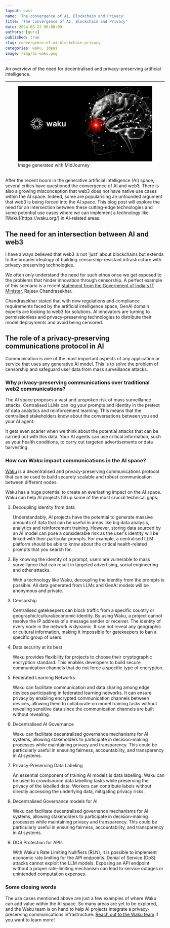 ```yaml
---
layout: post
name: 'The convergence of AI, Blockchain and Privacy'
title: 'The convergence of AI, Blockchain and Privacy'
date: 2024-03-22 00:00:00
authors: [guru]
published: true
slug: convergence-of-ai-blockchain-privacy
categories: waku, ideas
image: /img/ai-waku.png
---
```


An overview of the need for decentralised and privacy-preserving artificial intelligence.

<!--truncate-->

---

<figure>
    <img src="/img/ai-waku.png"
         alt="header-image" />
    <figcaption>Image generated with MidJourney</figcaption>
</figure>

<br />
After the recent boom in the generative artificial intelligence (AI) space, several critics have questioned the convergence of AI and web3. There is also a growing misconception that web3 does not have native use cases within the AI space. Indeed, some are popularising an unfounded argument that web3 is being forced into the AI space. This blog post will explore the need for an intersection between these cutting-edge technologies and some potential use cases where we can implement a technology like [Waku](https://waku.org/) in AI-related areas.


## The need for an intersection between AI and web3

I have always believed that web3 is not 'just' about blockchains but extends to the broader idealogy of building censorship-resistant infrastructure with privacy-preserving technologies.

We often only understand the need for such ethos once we get exposed to the problems that hinder innovation through censorship. A perfect example of this scenario is a recent [statement from the Government of India's IT Minister](https://timesofindia.indiatimes.com/gadgets-news/government-to-tech-companies-take-permission-before-launching-ai-models-in-india/articleshow/108167769.cms), Rajeev Chandrasekhar.

Chandrasekhar stated that with new regulations and compliance requirements faced by the artificial intelligence space, GenAI domain experts are looking to web3 for solutions. AI innovators are turning to permissionless and privacy-preserving technologies to distribute their model deployments and avoid being censored.


## The role of a privacy-preserving communications protocol in AI

Communication is one of the most important aspects of any application or service that uses any generative AI model. This is to solve the problem of censorship and safeguard user data from mass surveillance attacks.


### **Why privacy-preserving communications over traditional web2 communications?**

The AI space proposes a vast and unspoken risk of mass surveillance attacks. Centralised LLMs can log your prompts and identity in the pretext of data analytics and reinforcement learning. This means that the centralised stakeholders know about the conversations between you and your AI agent.

It gets even scarier when we think about the potential attacks that can be carried out with this data. Your AI agents can use critical information, such as your health conditions, to carry out targeted advertisements or data harvesting.


### **How can Waku impact communications in the AI space?**

[Waku](https://waku.org/) is a decentralised and privacy-preserving communications protocol that can be used to build securely scalable and robust communication between different nodes.

Waku has a huge potential to create an everlasting impact on the AI space. Waku can help AI projects fill up some of the most crucial technical gaps:


1. Decoupling identity from data

    Understandably, AI projects have the potential to generate massive amounts of data that can be useful in areas like big data analysis, analytics and reinforcement training. However, storing data sourced by an AI model can pose a considerable risk as the user's identity will be linked with their particular prompts. For example, a centralised LLM platform should be able to know about the critical health-related prompts that you search for.

2. By knowing the identity of a prompt, users are vulnerable to mass surveillance that can result in targeted advertising, social engineering and other attacks.

    With a technology like Waku, decoupling the identity from the prompts is possible. All data generated from LLMs and GenAI models will be anonymous and private.

3. Censorship

    Centralised gatekeepers can block traffic from a specific country or geographic/cultural/economic identity. By using Waku, a project cannot resolve the IP address of a message sender or receiver. The identity of every node in the network is dynamic. It can not reveal any geographic or cultural information, making it impossible for gatekeepers to ban a specific group of users.

4. Data security at its best

    Waku provides flexibility for projects to choose their cryptographic encryption standard. This enables developers to build secure communication channels that do not force a specific type of encryption.

5. Federated Learning Networks

    Waku can facilitate communication and data sharing among edge devices participating in federated learning networks. It can ensure privacy by enabling encrypted communication channels between devices, allowing them to collaborate on model training tasks without revealing sensitive data since the communication channels are built without revealing.

6. Decentralised AI Governance

    Waku can facilitate decentralised governance mechanisms for AI systems, allowing stakeholders to participate in decision-making processes while maintaining privacy and transparency. This could be particularly useful in ensuring fairness, accountability, and transparency in AI systems.

7. Privacy-Preserving Data Labeling

    An essential component of training AI models is data labelling. Waku can be used to crowdsource data labelling tasks while preserving the privacy of the labelled data. Workers can contribute labels without directly accessing the underlying data, mitigating privacy risks.

8. Decentralised Governance models for AI

    Waku can facilitate decentralised governance mechanisms for AI systems, allowing stakeholders to participate in decision-making processes while maintaining privacy and transparency. This could be particularly useful in ensuring fairness, accountability, and transparency in AI systems.

9. DOS Protection for APIs

    With Waku's Rate Limiting Nullifiers (RLN), it is possible to implement economic rate limiting for the API endpoints. Denial of Service (DoS) attacks cannot exploit the LLM models. Exposing an API endpoint without a proper rate-limiting mechanism can lead to service outages or unintended computation expenses.


### **Some closing words**

The use cases mentioned above are just a few examples of where Waku can add value within the AI space. So many areas are yet to be explored, and the Waku team is on hand to help AI projects integrate a privacy-preserving communications infrastructure. [Reach out to the Waku team](https://discord.waku.org/) if you want to learn more!

